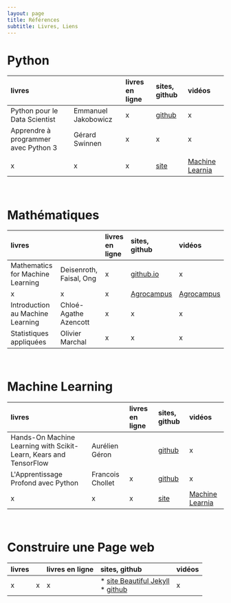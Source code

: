 ```yaml
---
layout: page
title: Références
subtitle: Livres, Liens
---
```



# Python 

|livres  | | livres en ligne| sites, github | vidéos |
:-------|:-------|:-------|:------|:----|
|Python pour le Data Scientist|Emmanuel Jakobowicz|x|[github](https://github.com/emjako)|x|
|Apprendre à programmer avec Python 3|Gérard Swinnen|x|x|x|
||||||
|x|x|x|[site](https://machinelearnia.com/)|[Machine Learnia](https://www.youtube.com/c/MachineLearnia/videos)|

<br/>

# Mathématiques

|livres  | | livres en ligne| sites, github | vidéos |
:-------|:-------|:-------|:------|:----|
|Mathematics for Machine Learning|Deisenroth, Faisal, Ong|x|[github.io](https://mml-book.github.io/)|x|
|x|x|x|[Agrocampus](http://math.agrocampus-ouest.fr/infoglueDeliverLive/enseignement/support2cours/videos)|[Agrocampus](http://math.agrocampus-ouest.fr/infoglueDeliverLive/enseignement/support2cours/videos)|
|Introduction au Machine Learning|Chloé-Agathe Azencott|x|x|x|
|Statistiques appliquées|Olivier Marchal|x|x|x|

<br/>

# Machine Learning

| livres  |  |livres en ligne| sites, github | vidéos |
|:-------|:-------|:-------|:----|:-----|
|Hands-On Machine Learning with Scikit-Learn, Kears and TensorFlow|Aurélien Géron||[github](https://github.com/ageron)|x|
|L'Apprentissage Profond avec Python| Francois Chollet|x| [github](https://github.com/fchollet?tab=repositories) |x|
|x|x|x|[site](https://machinelearnia.com/)|[Machine Learnia](https://www.youtube.com/c/MachineLearnia/videos)|


<br/>

# Construire une Page web

| livres  |  |livres en ligne| sites, github | vidéos |
|:-------|:-------|:-------|:----|:----|
|x|x|x|* [site Beautiful Jekyll](https://beautifuljekyll.com) <br/> * [github](https://github.com/daattali/beautiful-jekyll)|x|
